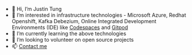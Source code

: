 - 👋 Hi, I’m Justin Tung
- 👀 I’m interested in infrastructure technologies - Microsoft Azure, Redhat Openshift, Kafka Debezium, Online Integrated Development Environments (IDE) like [Codespaces](https://github.com/features/codespaces) and [Gitpod](https://www.gitpod.io/)
- 🌱 I’m currently learning the above technologies
- 💞️ I’m looking to volunteer on open source projects
- 📫 [Contact me](https://justintung.com/contact/)

